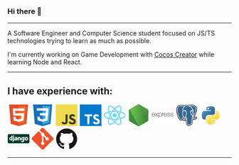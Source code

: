 ### Hi there 👋

---

A Software Engineer and Computer Science student focused on JS/TS technologies trying to learn as much as possible.

I'm currently working on Game Development with [Cocos Creator](https://www.cocos.com/creator) while learning Node and React.

---

I have experience with:
---
<div>
  <img src="https://github.com/devicons/devicon/blob/master/icons/html5/html5-original.svg" width=50 height=50/>
  <img src="https://github.com/devicons/devicon/blob/master/icons/css3/css3-original.svg" width=50 height=50/>
  <img src="https://github.com/devicons/devicon/blob/master/icons/javascript/javascript-original.svg" width=50 height=50/>
  <img src="https://github.com/devicons/devicon/blob/master/icons/typescript/typescript-original.svg" width=50 height=50/>
  <img src="https://github.com/devicons/devicon/blob/master/icons/react/react-original.svg" width=50 height=50/>
  <img src="https://github.com/devicons/devicon/blob/master/icons/nodejs/nodejs-original.svg" width=50 height=50/>
  <img src="https://github.com/devicons/devicon/blob/master/icons/express/express-original-wordmark.svg" width=50 height=50/>
  <img src="https://github.com/devicons/devicon/blob/master/icons/postgresql/postgresql-original.svg" width=50 height=50/>
  <img src="https://github.com/devicons/devicon/blob/master/icons/python/python-original.svg" width=50 height=50/>
  <img src="https://github.com/devicons/devicon/blob/master/icons/django/django-original.svg" width=50 height=50/>
  <img src="https://github.com/devicons/devicon/blob/master/icons/git/git-original.svg" width=50 height=50/>
  <img src="https://github.com/devicons/devicon/blob/master/icons/github/github-original.svg" width=50 height=50/>
<div>

---

<!--
**CoffeeVictor/CoffeeVictor** is a ✨ _special_ ✨ repository because its `README.md` (this file) appears on your GitHub profile.

Here are some ideas to get you started:

- 🔭 I’m currently working on ...
- 🌱 I’m currently learning ...
- 👯 I’m looking to collaborate on ...
- 🤔 I’m looking for help with ...
- 💬 Ask me about ...
- 📫 How to reach me: ...
- 😄 Pronouns: ...
- ⚡ Fun fact: ...
-->
